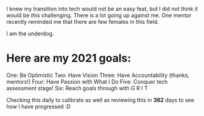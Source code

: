 I knew my transition into tech would not be an easy feat, but I did not think it would be _this_ challenging. There is a lot going up against me. One mentor recently reminded me that there are few females in this field.

I am the underdog. 

# Here are my 2021 goals:

One: Be Optimistic
Two: Have Vision
Three: Have Accountability (thanks, mentors!)
Four: Have Passion with What I Do
Five: Conquer tech assessment stage!
Six: Reach goals through with G R I T

Checking this daily to calibrate as well as reviewing this in **362** days to see how I have progressed :D
